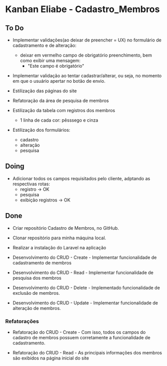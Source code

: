 # Kanban Eliabe - Cadastro_Membros

## To Do

- Implementar validações(ao deixar de preencher = UX) no formulário de cadastramento e de alteração:
  - deixar em vermelho campo de obrigatório preenchimento, bem como exibir uma mensagem:
    - "Este campo é obrigatório"

- Implementar validação ao tentar cadastrar/alterar, ou seja, no momento em que o usuário apertar no botão de envio.
- Estilização das páginas do site
- Refatoração da área de pesquisa de membros
- Estilização da tabela com registros dos membros
  - 1 linha de cada cor: pêsssego e cinza

- Estilização dos formulários:
  - cadastro
  - alteração
  - pesquisa

## Doing
- Adicionar todos os campos requisitados pelo cliente, adptando as respectivas rotas:
  - registro -> OK
  - pesquisa
  - exibição registros -> OK

## Done

- Criar repositório Cadastro de Membros, no GitHub.

- Clonar repositório para minha máquina local.

- Realizar a instalação do Laravel na aplicação

- Desenvolvimento do CRUD - Create - Implementar funcionalidade de cadastramento de membros

- Desenvolvimento do CRUD - Read - Implementar funcionalidade de pesquisa dos membros

- Desenvolvimento do CRUD - Delete - Implementado funcionalidade de exclusão de membros.

- Desenvolvimento do CRUD - Update - Implementar funcionalidade de alteração de membros.

### Refatorações

- Refatoração do CRUD - Create - Com isso, todos os campos do cadastro de membros possuem corretamente a funcionalidade de cadastramento.

- Refatoração do CRUD - Read - As principais informações dos membros são exibidos na página inicial do site

